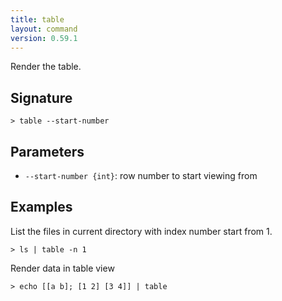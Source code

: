 ```yaml
---
title: table
layout: command
version: 0.59.1
---
```


Render the table.

## Signature

```> table --start-number```

## Parameters

 -  `--start-number {int}`: row number to start viewing from

## Examples

List the files in current directory with index number start from 1.
```shell
> ls | table -n 1
```

Render data in table view
```shell
> echo [[a b]; [1 2] [3 4]] | table
```
